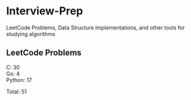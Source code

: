 # Interview-Prep
LeetCode Problems, Data Structure Implementations, and other tools for studying algorithms

## LeetCode Problems
C:      30<br/>
Go:     4<br/>
Python: 17<br/>

Total:  51

